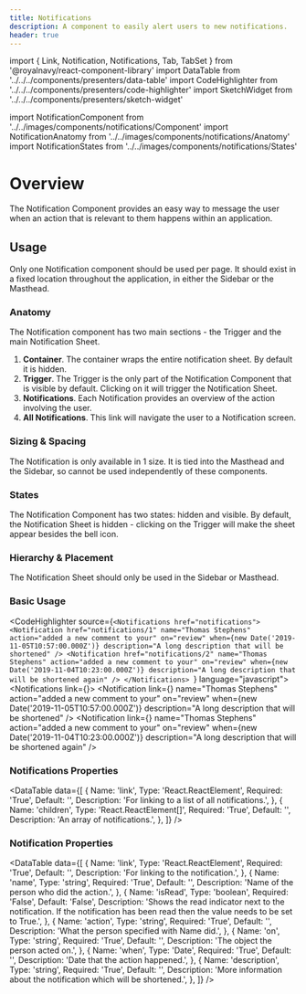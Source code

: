 ```yaml
---
title: Notifications
description: A component to easily alert users to new notifications.
header: true
---
```


import { Link, Notification, Notifications, Tab, TabSet } from '@royalnavy/react-component-library'
import DataTable from '../../../components/presenters/data-table'
import CodeHighlighter from '../../../components/presenters/code-highlighter'
import SketchWidget from '../../../components/presenters/sketch-widget'

import NotificationComponent from '../../images/components/notifications/Component'
import NotificationAnatomy from '../../images/components/notifications/Anatomy'
import NotificationStates from '../../images/components/notifications/States'

# Overview
The Notification Component provides an easy way to message the user when an action that is relevant to them happens within an application.

<NotificationComponent />

## Usage
Only one Notification component should be used per page. It should exist in a fixed location throughout the application, in either the Sidebar or the Masthead.

<TabSet>

<Tab title="Design">

<SketchWidget name="Notifications" href="/design-system.sketch" />

### Anatomy

<NotificationAnatomy />

  The Notification component has two main sections - the Trigger and the main Notification Sheet.

  1. **Container**. The container wraps the entire notification sheet. By default it is hidden.
  2. **Trigger**. The Trigger is the only part of the Notification Component that is visible by default. Clicking on it will trigger the Notification Sheet.
  3. **Notifications**. Each Notification provides an overview of the action involving the user.
  4. **All Notifications**. This link will navigate the user to a Notification screen.
  
### Sizing & Spacing
The Notification is only available in 1 size. It is tied into the Masthead and the Sidebar, so cannot be used independently of these components.

### States

<NotificationStates />

The Notification Component has two states: hidden and visible. By default, the Notification Sheet is hidden - clicking on the Trigger will make the sheet appear besides the bell icon.

### Hierarchy & Placement
The Notification Sheet should only be used in the Sidebar or Masthead.

</Tab>


<Tab title="Develop">

### Basic Usage
<CodeHighlighter source={`<Notifications href="notifications">
  <Notification
    href="notifications/1"
    name="Thomas Stephens"
    action="added a new comment to your"
    on="review"
    when={new Date('2019-11-05T10:57:00.000Z')}
    description="A long description that will be shortened"
  />
  <Notification
    href="notifications/2"
    name="Thomas Stephens"
    action="added a new comment to your"
    on="review"
    when={new Date('2019-11-04T10:23:00.000Z')}
    description="A long description that will be shortened again"
  />
</Notifications>
`} language="javascript">
<Notifications link={<Link href="notifications" />}>
  <Notification
    link={<Link href="notifications/1" />}
    name="Thomas Stephens"
    action="added a new comment to your"
    on="review"
    when={new Date('2019-11-05T10:57:00.000Z')}
    description="A long description that will be shortened"
  />
  <Notification
    link={<Link href="notifications/2" />}
    name="Thomas Stephens"
    action="added a new comment to your"
    on="review"
    when={new Date('2019-11-04T10:23:00.000Z')}
    description="A long description that will be shortened again"
  />
</Notifications>
</CodeHighlighter>

### Notifications Properties
<DataTable data={[
  {
    Name: 'link',
    Type: 'React.ReactElement<LinkTypes>',
    Required: 'True',
    Default: '',
    Description: 'For linking to a list of all notifications.',
  },
  {
    Name: 'children',
    Type: 'React.ReactElement<NotificationProps>[]',
    Required: 'True',
    Default: '',
    Description: 'An array of notifications.',
  },
]} />

### Notification Properties
<DataTable data={[
  {
    Name: 'link',
    Type: 'React.ReactElement<LinkTypes>',
    Required: 'True',
    Default: '',
    Description: 'For linking to the notification.',
  },
  {
    Name: 'name',
    Type: 'string',
    Required: 'True',
    Default: '',
    Description: 'Name of the person who did the action.',
  },
  {
    Name: 'isRead',
    Type: 'boolean',
    Required: 'False',
    Default: 'False',
    Description: 'Shows the read indicator next to the notification. If the notification has been read then the value needs to be set to True.',
  },
  {
    Name: 'action',
    Type: 'string',
    Required: 'True',
    Default: '',
    Description: 'What the person specified with Name did.',
  },
  {
    Name: 'on',
    Type: 'string',
    Required: 'True',
    Default: '',
    Description: 'The object the person acted on.',
  },
  {
    Name: 'when',
    Type: 'Date',
    Required: 'True',
    Default: '',
    Description: 'Date that the action happened.',
  },
  {
    Name: 'description',
    Type: 'string',
    Required: 'True',
    Default: '',
    Description: 'More information about the notification which will be shortened.',
  },
]} />

</Tab>

</TabSet>

